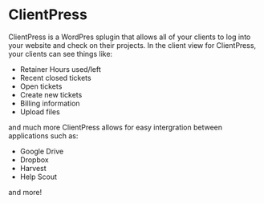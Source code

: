 # ClientPress
ClientPress is a WordPres splugin that allows all of your clients to log into your website and check on their projects. In the client view for ClientPress, your clients can see things like:
- Retainer Hours used/left
- Recent closed tickets
- Open tickets
- Create new tickets
- Billing information
- Upload files

and much more
ClientPress allows for easy intergration between applications such as:
- Google Drive
- Dropbox
- Harvest
- Help Scout

and more!
